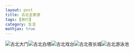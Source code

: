 ```yaml
---
layout: post
title: 古北全家游
tags: [旅行]
category: 生活
mathjax: true
---
```

![古北大门](https://blog-img-1257227635.cos.ap-beijing.myqcloud.com/DSC01933.JPG)![古北白塔](https://blog-img-1257227635.cos.ap-beijing.myqcloud.com/DSC02326.JPG)![古北戏台](https://blog-img-1257227635.cos.ap-beijing.myqcloud.com/DSC02363.JPG)![古北夜长城](https://blog-img-1257227635.cos.ap-beijing.myqcloud.com/DSC02613.JPG)![古北游泳池](https://blog-img-1257227635.cos.ap-beijing.myqcloud.com/DSC02747.JPG)